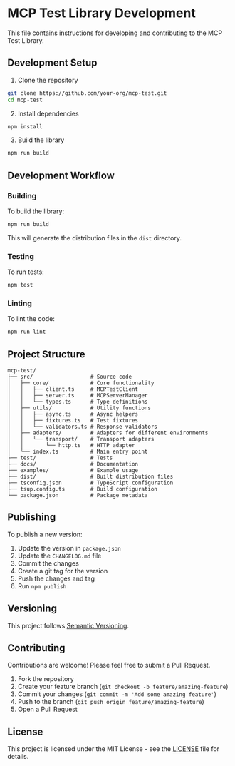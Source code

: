 # MCP Test Library Development

This file contains instructions for developing and contributing to the MCP Test Library.

## Development Setup

1. Clone the repository
```bash
git clone https://github.com/your-org/mcp-test.git
cd mcp-test
```

2. Install dependencies
```bash
npm install
```

3. Build the library
```bash
npm run build
```

## Development Workflow

### Building

To build the library:

```bash
npm run build
```

This will generate the distribution files in the `dist` directory.

### Testing

To run tests:

```bash
npm test
```

### Linting

To lint the code:

```bash
npm run lint
```

## Project Structure

```
mcp-test/
├── src/                  # Source code
│   ├── core/             # Core functionality
│   │   ├── client.ts     # MCPTestClient
│   │   ├── server.ts     # MCPServerManager
│   │   └── types.ts      # Type definitions
│   ├── utils/            # Utility functions
│   │   ├── async.ts      # Async helpers
│   │   ├── fixtures.ts   # Test fixtures
│   │   └── validators.ts # Response validators
│   ├── adapters/         # Adapters for different environments
│   │   └── transport/    # Transport adapters
│   │       └── http.ts   # HTTP adapter
│   └── index.ts          # Main entry point
├── test/                 # Tests
├── docs/                 # Documentation
├── examples/             # Example usage
├── dist/                 # Built distribution files
├── tsconfig.json         # TypeScript configuration
├── tsup.config.ts        # Build configuration
└── package.json          # Package metadata
```

## Publishing

To publish a new version:

1. Update the version in `package.json`
2. Update the `CHANGELOG.md` file
3. Commit the changes
4. Create a git tag for the version
5. Push the changes and tag
6. Run `npm publish`

## Versioning

This project follows [Semantic Versioning](https://semver.org/).

## Contributing

Contributions are welcome! Please feel free to submit a Pull Request.

1. Fork the repository
2. Create your feature branch (`git checkout -b feature/amazing-feature`)
3. Commit your changes (`git commit -m 'Add some amazing feature'`)
4. Push to the branch (`git push origin feature/amazing-feature`)
5. Open a Pull Request

## License

This project is licensed under the MIT License - see the [LICENSE](LICENSE) file for details.
